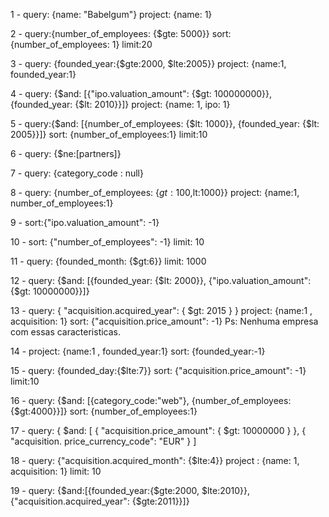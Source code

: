 1 - query: {name: "Babelgum"}
    project: {name: 1}

2 - query:{number_of_employees: {$gte: 5000}}
    sort: {number_of_employees: 1}
    limit:20

3 - query: {founded_year:{$gte:2000, $lte:2005}}
    project: {name:1, founded_year:1}

4 - query: {$and: [{"ipo.valuation_amount": {$gt: 100000000}}, {founded_year: {$lt: 2010}}]}
    project: {name: 1, ipo: 1}

5 - query:{$and: [{number_of_employees: {$lt: 1000}}, {founded_year: {$lt: 2005}}]}
    sort: {number_of_employees:1}
    limit:10

6 - query: {$ne:[partners]}

7 - query: {category_code : null}

8 - query: {number_of_employees: {$gt:100,$lt:1000}}
    project: {name:1, number_of_employees:1}

9 - sort:{"ipo.valuation_amount": -1}

10 - sort: {"number_of_employees": -1}
     limit: 10

11 - query: {founded_month: {$gt:6}}
     limit: 1000

12 - query: {$and: [{founded_year: {$lt: 2000}}, {"ipo.valuation_amount": {$gt: 10000000}}]}

13 - query: { "acquisition.acquired_year": { $gt: 2015 } }
     project: {name:1 , acquisition: 1}
     sort: {"acquisition.price_amount": -1}
Ps: Nenhuma empresa com essas caracteristicas. 

14 - project: {name:1 , founded_year:1}
     sort: {founded_year:-1}

15 - query: {founded_day:{$lte:7}}
     sort: {"acquisition.price_amount": -1}
     limit:10

16 - query: {$and: [{category_code:"web"}, {number_of_employees:{$gt:4000}}]}
     sort: {number_of_employees:1}

17 - query: { $and: [ { "acquisition.price_amount": { $gt: 10000000 } }, { "acquisition.
     price_currency_code": "EUR" } ] 

18 - query: {"acquisition.acquired_month": {$lte:4}}
     project : {name: 1, acquisition: 1}
     limit: 10

19 - query: {$and:[{founded_year:{$gte:2000, $lte:2010}}, {"acquisition.acquired_year":
     {$gte:2011}}]}
